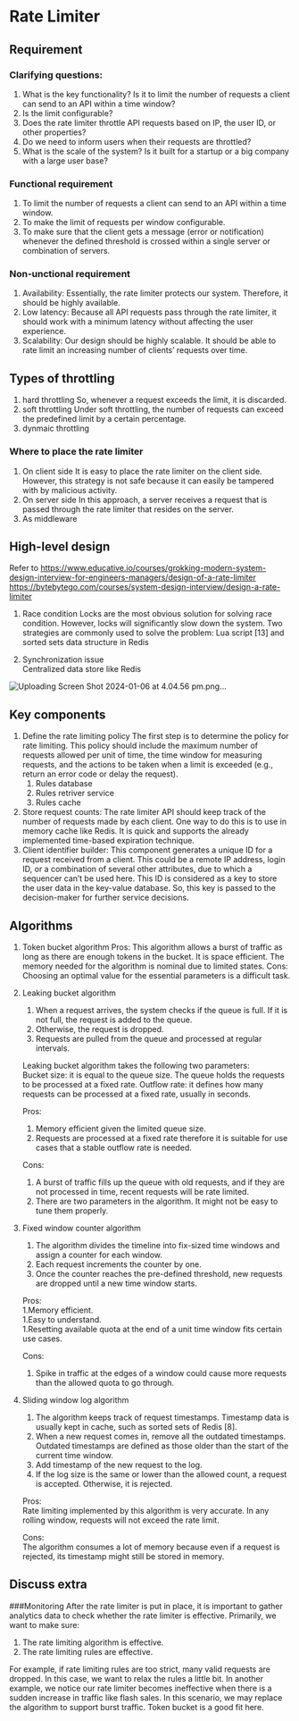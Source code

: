 # Rate Limiter

## Requirement
### Clarifying questions:
1. What is the key functionality? Is it to limit the number of requests a client can send to an API within a time window?
2. Is the limit configurable?
3. Does the rate limiter throttle API requests based on IP, the user ID, or other properties?
4. Do we need to inform users when their requests are throttled?
5. What is the scale of the system? Is it built for a startup or a big company with a large user base?
### Functional requirement
1. To limit the number of requests a client can send to an API within a time window.
1. To make the limit of requests per window configurable.
1. To make sure that the client gets a message (error or notification) whenever the defined threshold is crossed within a single server or combination of servers.
### Non-unctional requirement
1. Availability: Essentially, the rate limiter protects our system. Therefore, it should be highly available.
1. Low latency: Because all API requests pass through the rate limiter, it should work with a minimum latency without affecting the user experience.
1. Scalability: Our design should be highly scalable. It should be able to rate limit an increasing number of clients’ requests over time.

## Types of throttling
1. hard throttling
 So, whenever a request exceeds the limit, it is discarded.
3. soft throttling
Under soft throttling, the number of requests can exceed the predefined limit by a certain percentage. 
5. dynmaic throttling
### Where to place the rate limiter
1. On client side
It is easy to place the rate limiter on the client side. However, this strategy is not safe because it can easily be tampered with by malicious activity. 
3. On server side
In this approach, a server receives a request that is passed through the rate limiter that resides on the server.
5. As middleware

## High-level design
Refer to https://www.educative.io/courses/grokking-modern-system-design-interview-for-engineers-managers/design-of-a-rate-limiter
https://bytebytego.com/courses/system-design-interview/design-a-rate-limiter

1. Race condition
 Locks are the most obvious solution for solving race condition. However, locks will significantly slow down the system. Two strategies are commonly used to solve the problem: Lua script [13] and sorted sets data structure in Redis

3. Synchronization issue  
 Centralized data store like Redis

![Uploading Screen Shot 2024-01-06 at 4.04.56 pm.png…]()

## Key components
1. Define the rate limiting policy
The first step is to determine the policy for rate limiting. This policy should include the maximum number of requests allowed per unit of time, the time window for measuring requests, and the actions to be taken when a limit is exceeded (e.g., return an error code or delay the request).
   1. Rules database
   1. Rules retriver service
   1. Rules cache
1. Store request counts: 
The rate limiter API should keep track of the number of requests made by each client. One way to do this is to use in memory cache like Redis. It is quick and supports the already implemented time-based expiration technique.
1. Client identifier builder:
This component generates a unique ID for a request received from a client. This could be a remote IP address, login ID, or a combination of several other attributes, due to which a sequencer can’t be used here. This ID is considered as a key to store the user data in the key-value database. So, this key is passed to the decision-maker for further service decisions.
## Algorithms
1. Token bucket algorithm
Pros:
This algorithm allows a burst of traffic as long as there are enough tokens in the bucket.
It is space efficient. The memory needed for the algorithm is nominal due to limited states.
Cons:
Choosing an optimal value for the essential parameters is a difficult task.
3. Leaking bucket algorithm
   1. When a request arrives, the system checks if the queue is full. If it is not full, the request is added to the queue.  
   1. Otherwise, the request is dropped.  
   1. Requests are pulled from the queue and processed at regular intervals.
  
   Leaking bucket algorithm takes the following two parameters:  
   Bucket size: it is equal to the queue size. The queue holds the requests to be processed at a fixed rate.
   Outflow rate: it defines how many requests can be processed at a fixed rate, usually in seconds.

    Pros:  
    1. Memory efficient given the limited queue size.
    1. Requests are processed at a fixed rate therefore it is suitable for use cases that a stable outflow rate is needed.
    
    Cons:      
    1. A burst of traffic fills up the queue with old requests, and if they are not processed in time, recent requests will be rate limited.
    1. There are two parameters in the algorithm. It might not be easy to tune them properly.

4. Fixed window counter algorithm
    1. The algorithm divides the timeline into fix-sized time windows and assign a counter for each window.
    1. Each request increments the counter by one.
    1. Once the counter reaches the pre-defined threshold, new requests are dropped until a new time window starts.
  
    Pros:  
    1.Memory efficient.   
    1.Easy to understand.    
    1.Resetting available quota at the end of a unit time window fits certain use cases.
    
    Cons:      
    1. Spike in traffic at the edges of a window could cause more requests than the allowed quota to go through.
6. Sliding window log algorithm
   1. The algorithm keeps track of request timestamps. Timestamp data is usually kept in cache, such as sorted sets of Redis [8].
   1. When a new request comes in, remove all the outdated timestamps. Outdated timestamps are defined as those older than the start of the current time window.   
   1. Add timestamp of the new request to the log.   
   1. If the log size is the same or lower than the allowed count, a request is accepted. Otherwise, it is rejected.

    Pros:    
    Rate limiting implemented by this algorithm is very accurate. In any rolling window, requests will not exceed the rate limit.  
    
    Cons:    
    The algorithm consumes a lot of memory because even if a request is rejected, its timestamp might still be stored in memory.

## Discuss extra
###Monitoring
After the rate limiter is put in place, it is important to gather analytics data to check whether the rate limiter is effective. Primarily, we want to make sure:

1. The rate limiting algorithm is effective.
1. The rate limiting rules are effective.

For example, if rate limiting rules are too strict, many valid requests are dropped. In this case, we want to relax the rules a little bit. In another example, we notice our rate limiter becomes ineffective when there is a sudden increase in traffic like flash sales. In this scenario, we may replace the algorithm to support burst traffic. Token bucket is a good fit here.
